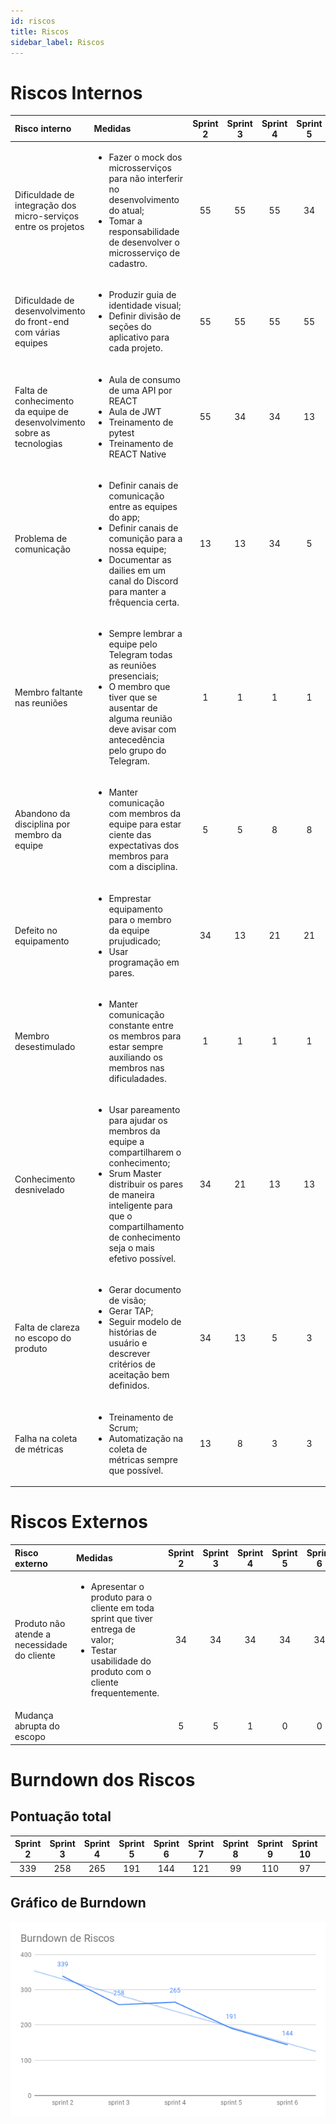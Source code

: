 ```yaml
---
id: riscos
title: Riscos
sidebar_label: Riscos
---
```


# Riscos Internos
|Risco interno|Medidas|Sprint 2|Sprint 3|Sprint 4|Sprint 5|Sprint 6|Sprint 7|Sprint 8|Sprint 9|Sprint 10|Sprint 11|Sprint 12|Sprint 13|Sprint 14|
|:------------|:------|:------:|:------:|:------:|:------:|:------:|:------:|:------:|:------:|:------:|:------:|:------:|:------:|:------:|
|Dificuldade de integração dos micro-serviços entre os projetos|<ul> <li>Fazer o mock dos microsserviços para não interferir no desenvolvimento do atual;</li> <li>Tomar a responsabilidade de desenvolver o microsserviço de cadastro.</li> </ul>|55|55|55|34|21|13|13|8|3|1|1|1|1|
|Dificuldade de desenvolvimento do front-end com várias equipes|<ul> <li>Produzir guia de identidade visual;</li> <li>Definir divisão de seções do aplicativo para cada projeto.</li> </ul>|55|55|55|55|34|34|34|34|34|34|21|21|13|
|Falta de conhecimento da equipe de desenvolvimento sobre as tecnologias|<ul> <li>Aula de consumo de uma API por REACT</li> <li>Aula de JWT</li> <li>Treinamento de pytest</li> <li>Treinamento de REACT Native</li> </ul>|55|34|34|13|5|5|5|21|13|13|13|5|5|
|Problema de comunicação|<ul> <li>Definir canais de comunicação entre as equipes do app;</li> <li>Definir canais de comunição para a nossa equipe;</li> <li>Documentar as dailies em um canal do Discord para manter a frêquencia certa.</li> </ul>|13|13|34|5|3|3|1|1|1|1|1|1|1|
|Membro faltante nas reuniões|<ul> <li>Sempre lembrar a equipe pelo Telegram todas as reuniões presenciais;</li> <li>O membro que tiver que se ausentar de alguma reunião deve avisar com antecedência pelo grupo do Telegram.</li> </ul>|1|1|1|1|1|1|1|1|1|1|1|1|1|
|Abandono da disciplina por membro da equipe|<ul> <li>Manter comunicação com membros da equipe para estar ciente das expectativas dos membros para com a disciplina.</li> </ul>|5|5|8|8|5|0|0|0|0|0|0|0|0|
|Defeito no equipamento|<ul> <li>Emprestar equipamento para o membro da equipe prujudicado;</li> <li>Usar programação em pares.</li> </ul>|34|13|21|21|21|13|3|3|3|3|3|3|3|
|Membro desestimulado|<ul> <li>Manter comunicação constante entre os membros para estar sempre auxiliando os membros nas dificuladades.</li> </ul>|1|1|1|1|5|3|1|1|1|1|1|1|1|
|Conhecimento desnivelado|<ul> <li>Usar pareamento para ajudar os membros da equipe a compartilharem o conhecimento;</li> <li>Srum Master distribuir os pares de maneira inteligente para que o compartilhamento de conhecimento seja o mais efetivo possível.</li> </ul>|34|21|13|13|13|13|5|5|5|5|5|5|5|
|Falta de clareza no escopo do produto|<ul> <li>Gerar documento de visão;</li> <li>Gerar TAP;</li> <li>Seguir modelo de histórias de usuário e descrever critérios de aceitação bem definidos.</li> </ul>|34|13|5|3|1|1|1|1|1|1|1|1|1|
|Falha na coleta de métricas|<ul> <li>Treinamento de Scrum;</li> <li>Automatização na coleta de métricas sempre que possível.</li> </ul>|13|8|3|3|1|1|1|1|1|1|1|1|1|

# Riscos Externos
|Risco externo|Medidas|Sprint 2|Sprint 3|Sprint 4|Sprint 5|Sprint 6|Sprint 7|Sprint 8|Sprint 9|Sprint 10|Sprint 11|Sprint 12|Sprint 13|Sprint 14|
|:------------|:------|:------:|:------:|:------:|:------:|:------:|:------:|:------:|:------:|:------:|:------:|:------:|:------:|:------:|
|Produto não atende a necessidade do cliente|<ul> <li>Apresentar o produto para o cliente em toda sprint que tiver entrega de valor;</li> <li>Testar usabilidade do produto com o cliente frequentemente.</li> </ul>|34|34|34|34|34|34|34|34|34|34|34|21|21|
|Mudança abrupta do escopo| |5|5|1|0|0|0|0|0|0|0|0|0|0|

# Burndown dos Riscos
## Pontuação total
|Sprint 2|Sprint 3|Sprint 4|Sprint 5|Sprint 6|Sprint 7|Sprint 8|Sprint 9|Sprint 10|Sprint 11|Sprint 12|Sprint 13|Sprint 14|
|:------:|:------:|:------:|:------:|:------:|:------:|:------:|:------:|:------:|:------:|:------:|:------:|:------:|
|339|258|265|191|144|121|99|110|97|95|82|61|53|

## Gráfico de Burndown
![burndown_riscos](assets/metricas/burndown_riscos.png)
